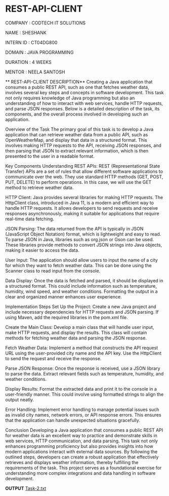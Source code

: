 # REST-API-CLIENT

COMPANY : CODTECH IT SOLUTIONS

NAME : SHESHANK

INTERN ID : CT04DG800

DOMAIN : JAVA PROGRAMMING

DURATION : 4 WEEKS

MENTOR : NEELA SANTOSH

** REST-API-CLIENT DESCRIPTION**
Creating a Java application that consumes a public REST API, such as one that fetches weather data, involves several key steps and concepts in software development. This task not only requires knowledge of Java programming but also an understanding of how to interact with web services, handle HTTP requests, and parse JSON responses. Below is a detailed description of the task, its components, and the overall process involved in developing such an application.

Overview of the Task
The primary goal of this task is to develop a Java application that can retrieve weather data from a public API, such as OpenWeatherMap, and display that data in a structured format. This involves making HTTP requests to the API, receiving JSON responses, and then parsing that JSON to extract relevant information, which is then presented to the user in a readable format.

Key Components
Understanding REST APIs: REST (Representational State Transfer) APIs are a set of rules that allow different software applications to communicate over the web. They use standard HTTP methods (GET, POST, PUT, DELETE) to perform operations. In this case, we will use the GET method to retrieve weather data.

HTTP Client: Java provides several libraries for making HTTP requests. The HttpClient class, introduced in Java 11, is a modern and efficient way to handle HTTP requests. It allows developers to send requests and receive responses asynchronously, making it suitable for applications that require real-time data fetching.

JSON Parsing: The data returned from the API is typically in JSON (JavaScript Object Notation) format, which is lightweight and easy to read. To parse JSON in Java, libraries such as org.json or Gson can be used. These libraries provide methods to convert JSON strings into Java objects, making it easier to access the data.

User Input: The application should allow users to input the name of a city for which they want to fetch weather data. This can be done using the Scanner class to read input from the console.

Data Display: Once the data is fetched and parsed, it should be displayed in a structured format. This could include information such as temperature, humidity, wind speed, and weather conditions. Formatting the output in a clear and organized manner enhances user experience.

Implementation Steps
Set Up the Project: Create a new Java project and include necessary dependencies for HTTP requests and JSON parsing. If using Maven, add the required libraries in the pom.xml file.

Create the Main Class: Develop a main class that will handle user input, make HTTP requests, and display the results. This class will contain methods for fetching weather data and parsing the JSON response.

Fetch Weather Data: Implement a method that constructs the API request URL using the user-provided city name and the API key. Use the HttpClient to send the request and receive the response.

Parse JSON Response: Once the response is received, use a JSON library to parse the data. Extract relevant fields such as temperature, humidity, and weather conditions.

Display Results: Format the extracted data and print it to the console in a user-friendly manner. This could involve using formatted strings to align the output neatly.

Error Handling: Implement error handling to manage potential issues such as invalid city names, network errors, or API response errors. This ensures that the application can handle unexpected situations gracefully.

Conclusion
Developing a Java application that consumes a public REST API for weather data is an excellent way to practice and demonstrate skills in web services, HTTP communication, and data parsing. This task not only enhances programming proficiency but also provides insights into how modern applications interact with external data sources. By following the outlined steps, developers can create a robust application that effectively retrieves and displays weather information, thereby fulfilling the requirements of the task. This project serves as a foundational exercise for understanding more complex integrations and data handling in software development.

**OUTPUT**
[Task-2.txt](https://github.com/user-attachments/files/21077009/Task-2.txt)
